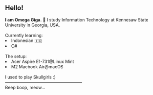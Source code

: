 <h2>Hello!</h2>
<strong>I am Omega Giga.</strong> 🤖 I study Information Technology at Kennesaw State University in Georgia, USA.
<br><br>
Currently learning:
<li>Indonesian 🇮🇩</li>
<li>C#</li>
<br>
The setup:
<li>Acer Aspire E1-731@Linux Mint</li>
<li>M2 Macbook Air@macOS</li>
<br>
I used to play Skullgirls :)
<br>
——————————————————
<br>Beep boop, meow...
<!---
OmegaGiga/OmegaGiga is a ✨ special ✨ repository because its `README.md` (this file) appears on your GitHub profile.
You can click the Preview link to take a look at your changes.
--->
